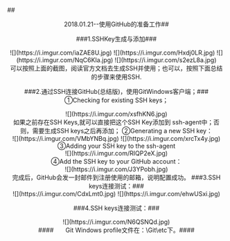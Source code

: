##<center/>2018.01.21--使用GitHub的准备工作##

###1.SSHKey生成与添加###
<center>
![](https://i.imgur.com/iaZAE8U.jpg)
![](https://i.imgur.com/Hxdj0LR.jpg)
![](https://i.imgur.com/NqC6KIa.jpg)
![](https://i.imgur.com/s2ezL8a.jpg)
</center>
可以按照上面的截图，阅读官方文档去生成SSH并使用；也可以，按照下面总结的步骤来使用SSH.

###2.通过SSH连接GitHub(总结版)，使用GitWindows客户端；###
①Checking for existing SSH keys；
<center>![](https://i.imgur.com/xsfhKN6.jpg)</center>
如果之前存在SSH Keys,就可以直接把这个SSH Key添加到 ssh-agent中；否则，需要生成SSH keys之后再添加；
②Generating a new SSH key：
<center>![](https://i.imgur.com/VMbYNBq.jpg)
![](https://i.imgur.com/xrcTx4y.jpg)</center>
③Adding your SSH key to the ssh-agent
<center>![](https://i.imgur.com/RIQP2eX.jpg)</center>
④Add the SSH key to your GitHub account：
<center>![](https://i.imgur.com/J3YPobh.jpg)</center>
完成后，GitHub会发一封邮件到注册使用的邮箱，说明配置成功。
###3.SSH keys连接测试：###
<center>![](https://i.imgur.com/CdxLmt0.jpg)
![](https://i.imgur.com/ehwUSxi.jpg)</center>

###4.SSH keys连接测试：###

<center>![](https://i.imgur.com/N6QSNQd.jpg)</center>
####&nbsp;&nbsp;&nbsp;&nbsp;&nbsp;&nbsp;&nbsp;Git Windows profile文件在：\Git\etc下。####


